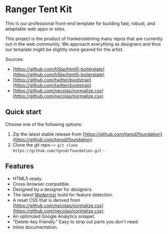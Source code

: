 Ranger Tent Kit
===

This is our professional front-end template for building fast,
robust, and adaptable web apps or sites.

This project is the product of frankensteining many repos that are currently out in the web community. We approach everything as designers and thus our template might be slightly more geared for the artist.

Sources:
* [https://github.com/h5bp/html5-boilerplate](https://github.com/h5bp/html5-boilerplate)
* [https://github.com/twitter/bootstrap](https://github.com/twitter/bootstrap)
* [https://github.com/necolas/normalize.css](https://github.com/necolas/normalize.css)


## Quick start

Choose one of the following options:

1. Zip the latest stable release from
   [https://github.com/tgnsd/foundation](https://github.com/tgnsd/foundation).
2. Clone the git repo — `git clone
   https://github.com/tgnsd/foundation.git` -


## Features

* HTML5 ready.
* Cross-browser compatible.
* Designed by a designer for designers.
* The latest [Modernizr](http://modernizr.com/) build for feature detection.
* A reset CSS that is derived from [https://github.com/necolas/normalize.css](https://github.com/necolas/normalize.css).
* An optimized Google Analytics snippet.
* "Delete-key friendly." Easy to strip out parts you don't need.
* Inline documentation.

